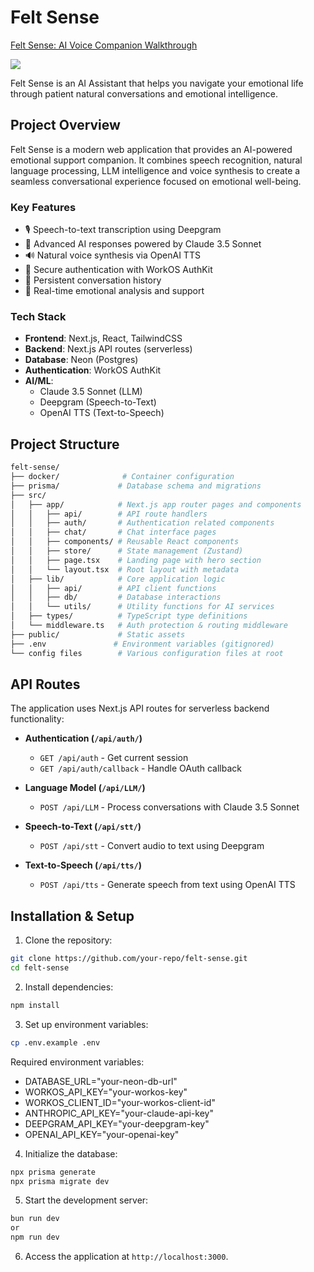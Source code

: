 # Felt Sense

<div>
    <a href="https://www.loom.com/share/d73dcd71a85645b98cfaa75190e3c550">
      <p>Felt Sense: AI Voice Companion Walkthrough</p>
    </a>
    <a href="https://www.loom.com/share/d73dcd71a85645b98cfaa75190e3c550">
      <img style="max-width:300px;" src="https://cdn.loom.com/sessions/thumbnails/d73dcd71a85645b98cfaa75190e3c550-21806859b3343b0a-full-play.gif">
    </a>
  </div>

Felt Sense is an AI Assistant that helps you navigate your emotional life through patient natural conversations and emotional intelligence.

## Project Overview

Felt Sense is a modern web application that provides an AI-powered emotional support companion. It combines speech recognition, natural language processing, LLM intelligence and voice synthesis to create a seamless conversational experience focused on emotional well-being.

### Key Features

- 🎙️ Speech-to-text transcription using Deepgram
- 🤖 Advanced AI responses powered by Claude 3.5 Sonnet
- 🔊 Natural voice synthesis via OpenAI TTS
- 🔐 Secure authentication with WorkOS AuthKit
- 💾 Persistent conversation history
- 🎯 Real-time emotional analysis and support

### Tech Stack

- **Frontend**: Next.js, React, TailwindCSS
- **Backend**: Next.js API routes (serverless)
- **Database**: Neon (Postgres)
- **Authentication**: WorkOS AuthKit
- **AI/ML**:
  - Claude 3.5 Sonnet (LLM)
  - Deepgram (Speech-to-Text)
  - OpenAI TTS (Text-to-Speech)

## Project Structure

```bash
felt-sense/
├── docker/              # Container configuration
├── prisma/             # Database schema and migrations
├── src/
│   ├── app/            # Next.js app router pages and components
│   │   ├── api/        # API route handlers
│   │   ├── auth/       # Authentication related components
│   │   ├── chat/       # Chat interface pages
│   │   ├── components/ # Reusable React components
│   │   ├── store/      # State management (Zustand)
│   │   ├── page.tsx    # Landing page with hero section
│   │   └── layout.tsx  # Root layout with metadata
│   ├── lib/            # Core application logic
│   │   ├── api/        # API client functions
│   │   ├── db/         # Database interactions
│   │   └── utils/      # Utility functions for AI services
│   ├── types/          # TypeScript type definitions
│   └── middleware.ts   # Auth protection & routing middleware
├── public/             # Static assets
├── .env               # Environment variables (gitignored)
└── config files        # Various configuration files at root
```

## API Routes

The application uses Next.js API routes for serverless backend functionality:

- **Authentication (`/api/auth/`)**

  - `GET /api/auth` - Get current session
  - `GET /api/auth/callback` - Handle OAuth callback

- **Language Model (`/api/LLM/`)**

  - `POST /api/LLM` - Process conversations with Claude 3.5 Sonnet

- **Speech-to-Text (`/api/stt/`)**

  - `POST /api/stt` - Convert audio to text using Deepgram

- **Text-to-Speech (`/api/tts/`)**
  - `POST /api/tts` - Generate speech from text using OpenAI TTS

## Installation & Setup

1. Clone the repository:

```bash
git clone https://github.com/your-repo/felt-sense.git
cd felt-sense
```

2. Install dependencies:

```bash
npm install
```

3. Set up environment variables:

```bash
cp .env.example .env
```

Required environment variables:

- DATABASE_URL="your-neon-db-url"
- WORKOS_API_KEY="your-workos-key"
- WORKOS_CLIENT_ID="your-workos-client-id"
- ANTHROPIC_API_KEY="your-claude-api-key"
- DEEPGRAM_API_KEY="your-deepgram-key"
- OPENAI_API_KEY="your-openai-key"

4. Initialize the database:

```bash
npx prisma generate
npx prisma migrate dev
```

5. Start the development server:

```bash
bun run dev
or
npm run dev
```

6. Access the application at `http://localhost:3000`.

